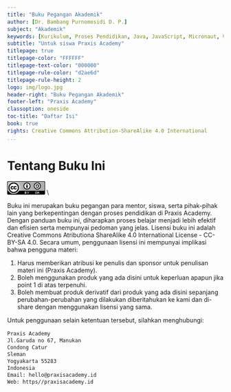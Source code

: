 ```yaml
---
title: "Buku Pegangan Akademik"
author: [Dr. Bambang Purnomosidi D. P.]
subject: "Akademik"
keywords: [Kurikulum, Proses Pendidikan, Java, JavaScript, Micronaut, Vue.js]
subtitle: "Untuk siswa Praxis Academy"
titlepage: true
titlepage-color: "FFFFFF"
titlepage-text-color: "000000"
titlepage-rule-color: "d2ae6d"
titlepage-rule-height: 2
logo: img/logo.jpg
header-right: "Buku Pegangan Akademik"
footer-left: "Praxis Academy"
classoption: oneside
toc-title: "Daftar Isi"
book: true
rights: Creative Commons Attribution-ShareAlike 4.0 International
...
```


# Tentang Buku Ini

![CC-BY-SA 4.0 International](img/cc-by-sa.png) \

Buku ini merupakan buku pegangan para mentor, siswa, serta pihak-pihak lain yang berkepentingan
dengan proses pendidikan di Praxis Academy. Dengan panduan buku ini, diharapkan proses belajar
menjadi lebih efektif dan efisien serta mempunyai pedoman yang jelas. Lisensi buku ini adalah
Creative Commons Atributiona ShareAlike 4.0 International License - CC-BY-SA 4.0. Secara umum,
penggunaan lisensi ini mempunyai implikasi bahwa pengguna materi:

1.  Harus memberikan atribusi ke penulis dan sponsor untuk penulisan materi ini (Praxis Academy).
2.  Boleh menggunakan produk yang ada disini untuk keperluan apapun jika point 1 di atas terpenuhi.
3.  Boleh membuat produk derivatif dari produk yang ada disini sepanjang perubahan-perubahan yang dilakukan diberitahukan ke kami dan di-share dengan menggunakan lisensi yang sama.

Untuk penggunaan selain ketentuan tersebut, silahkan menghubungi:

```
Praxis Academy
Jl.Garuda no 67, Manukan 
Condong Catur
Sleman 
Yogyakarta 55283
Indonesia
Email: hello@praxisacademy.id
Web: https//praxisacademy.id
```
